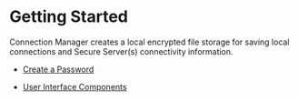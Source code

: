 [title]: # (Getting Started)
[tags]: # (createpassword,resources,help,support)
[priority]: # (200)

# Getting Started

Connection Manager creates a local encrypted file storage for saving local connections and Secure Server(s) connectivity information.  

* [Create a Password](create-pwd.md)

* [User Interface Components](ui-components/index.md)